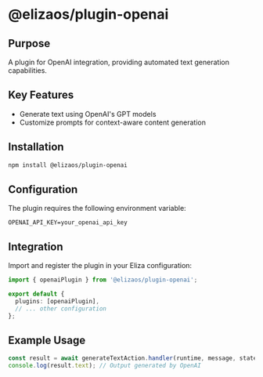 # @elizaos/plugin-openai

## Purpose

A plugin for OpenAI integration, providing automated text generation capabilities.

## Key Features

- Generate text using OpenAI's GPT models
- Customize prompts for context-aware content generation

## Installation

```bash
npm install @elizaos/plugin-openai
```

## Configuration

The plugin requires the following environment variable:

```env
OPENAI_API_KEY=your_openai_api_key
```

## Integration

Import and register the plugin in your Eliza configuration:

```typescript
import { openaiPlugin } from '@elizaos/plugin-openai';

export default {
  plugins: [openaiPlugin],
  // ... other configuration
};
```

## Example Usage

```typescript
const result = await generateTextAction.handler(runtime, message, state);
console.log(result.text); // Output generated by OpenAI
```
